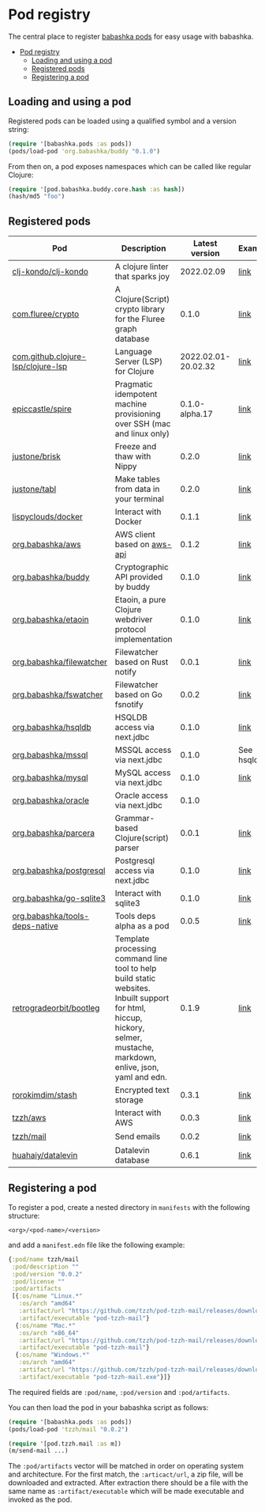 # Pod registry

The central place to register [babashka pods](https://github.com/babashka/pods) for easy usage with babashka.

- [Pod registry](#pod-registry)
  - [Loading and using a pod](#loading-and-using-a-pod)
  - [Registered pods](#registered-pods)
  - [Registering a pod](#registering-a-pod)

## Loading and using a pod

Registered pods can be loaded using a qualified symbol and a version string:

``` clojure
(require '[babashka.pods :as pods])
(pods/load-pod 'org.babashka/buddy "0.1.0")
```

From then on, a pod exposes namespaces which can be called like regular Clojure:

``` clojure
(require '[pod.babashka.buddy.core.hash :as hash])
(hash/md5 "foo")
```

## Registered pods

| Pod                                                                              | Description                                                                                                                                                              | Latest version      | Example                                | Language                                                                                                                                                                 |
|----------------------------------------------------------------------------------|--------------------------------------------------------------------------------------------------------------------------------------------------------------------------|---------------------|----------------------------------------|--------------------------------------------------------------------------------------------------------------------------------------------------------------------------|
| [clj-kondo/clj-kondo](https://github.com/clj-kondo/clj-kondo)                    | A clojure linter that sparks joy                                                                                                                                         | 2022.02.09          | [link](examples/clj-kondo.clj)         | [<img src="https://upload.wikimedia.org/wikipedia/commons/5/5d/Clojure_logo.svg" alt="clojure" width="24" height="24">](https://clojure.org/)                            |
| [com.fluree/crypto](https://github.com/fluree/fluree.crypto)                     | A Clojure(Script) crypto library for the Fluree graph database                                                                                                           | 0.1.0               | [link](examples/fluree-crypto.clj)     | [<img src="https://upload.wikimedia.org/wikipedia/commons/5/5d/Clojure_logo.svg" alt="clojure" width="24" height="24">](https://clojure.org/)                            |
| [com.github.clojure-lsp/clojure-lsp](https://github.com/clojure-lsp/clojure-lsp) | Language Server (LSP) for Clojure                                                                                                                                        | 2022.02.01-20.02.32 | [link](examples/clojure-lsp.clj)       | [<img src="https://upload.wikimedia.org/wikipedia/commons/5/5d/Clojure_logo.svg" alt="clojure" width="24" height="24">](https://clojure.org/)                            |
| [epiccastle/spire](https://github.com/epiccastle/spire)                          | Pragmatic idempotent machine provisioning over SSH (mac and linux only)                                                                                                  | 0.1.0-alpha.17      | [link](examples/spire.clj)             | [<img src="https://upload.wikimedia.org/wikipedia/commons/5/5d/Clojure_logo.svg" alt="clojure" width="24" height="24">](https://clojure.org/)                            |
| [justone/brisk](https://github.com/justone/brisk)                                | Freeze and thaw with Nippy                                                                                                                                               | 0.2.0               | [link](examples/brisk.clj)             | [<img src="https://upload.wikimedia.org/wikipedia/commons/5/5d/Clojure_logo.svg" alt="clojure" width="24" height="24">](https://clojure.org/)                            |
| [justone/tabl](https://github.com/justone/tabl)                                  | Make tables from data in your terminal                                                                                                                                   | 0.2.0               | [link](examples/tabl.clj)              | [<img src="https://upload.wikimedia.org/wikipedia/commons/5/5d/Clojure_logo.svg" alt="clojure" width="24" height="24">](https://clojure.org/)                            |
| [lispyclouds/docker](https://github.com/lispyclouds/pod-lispyclouds-docker)      | Interact with Docker                                                                                                                                                     | 0.1.1               | [link](examples/docker.clj)            | [<img src="https://upload.wikimedia.org/wikipedia/commons/5/5d/Clojure_logo.svg" alt="clojure" width="24" height="24">](https://clojure.org/)                            |
| [org.babashka/aws](https://github.com/babashka/pod-babashka-aws)                 | AWS client based on [aws-api](https://github.com/cognitect-labs/aws-api)                                                                                                 | 0.1.2               | [link](examples/aws.clj)               | [<img src="https://upload.wikimedia.org/wikipedia/commons/5/5d/Clojure_logo.svg" alt="clojure" width="24" height="24">](https://clojure.org/)                            |
| [org.babashka/buddy](https://github.com/babashka/pod-babashka-buddy)             | Cryptographic API provided by buddy                                                                                                                                      | 0.1.0               | [link](examples/buddy.clj)             | [<img src="https://upload.wikimedia.org/wikipedia/commons/5/5d/Clojure_logo.svg" alt="clojure" width="24" height="24">](https://clojure.org/)                            |
| [org.babashka/etaoin](https://github.com/babashka/pod-babashka-etaoin)           | Etaoin, a pure Clojure webdriver protocol implementation                                                                                                                 | 0.1.0               | [link](examples/etaoin.clj)            | [<img src="https://upload.wikimedia.org/wikipedia/commons/5/5d/Clojure_logo.svg" alt="clojure" width="24" height="24">](https://clojure.org/)                            |
| [org.babashka/filewatcher](https://github.com/babashka/pod-babashka-filewatcher) | Filewatcher based on Rust notify                                                                                                                                         | 0.0.1               | [link](examples/filewatcher.clj)       | [<img src="https://upload.wikimedia.org/wikipedia/commons/d/d5/Rust_programming_language_black_logo.svg" alt="rust" width="24" height="24">](https://www.rust-lang.org/) |
| [org.babashka/fswatcher](https://github.com/babashka/pod-babashka-fswatcher)     | Filewatcher based on Go fsnotify                                                                                                                                         | 0.0.2               | [link](examples/fswatcher.clj)         | [<img src="https://go.dev/blog/go-brand/Go-Logo/SVG/Go-Logo_Blue.svg" alt="golang" width="24" height="24">](https://golang.org/)            |
| [org.babashka/hsqldb](https://github.com/babashka/babashka-sql-pods/)            | HSQLDB access via next.jdbc                                                                                                                                              | 0.1.0               | [link](examples/hsqldb.clj)            | [<img src="https://upload.wikimedia.org/wikipedia/commons/5/5d/Clojure_logo.svg" alt="clojure" width="24" height="24">](https://clojure.org/)                            |
| [org.babashka/mssql](https://github.com/babashka/babashka-sql-pods/)             | MSSQL access via next.jdbc                                                                                                                                               | 0.1.0               | See hsqldb                             | [<img src="https://upload.wikimedia.org/wikipedia/commons/5/5d/Clojure_logo.svg" alt="clojure" width="24" height="24">](https://clojure.org/)                            |
| [org.babashka/mysql](https://github.com/babashka/babashka-sql-pods/)             | MySQL access via next.jdbc                                                                                                                                               | 0.1.0               | [link](examples/mysql.clj)             | [<img src="https://upload.wikimedia.org/wikipedia/commons/5/5d/Clojure_logo.svg" alt="clojure" width="24" height="24">](https://clojure.org/)                            |
| [org.babashka/oracle](https://github.com/babashka/babashka-sql-pods/)            | Oracle access via next.jdbc                                                                                                                                              | 0.1.0               |                                        | [<img src="https://upload.wikimedia.org/wikipedia/commons/5/5d/Clojure_logo.svg" alt="clojure" width="24" height="24">](https://clojure.org/)                            |
| [org.babashka/parcera](https://github.com/babashka/pod-babashka-parcera)         | Grammar-based Clojure(script) parser                                                                                                                                     | 0.0.1               | [link](examples/parcera.clj)           | [<img src="https://upload.wikimedia.org/wikipedia/commons/5/5d/Clojure_logo.svg" alt="clojure" width="24" height="24">](https://clojure.org/)                            |
| [org.babashka/postgresql](https://github.com/babashka/babashka-sql-pods/)        | Postgresql access via next.jdbc                                                                                                                                          | 0.1.0               | [link](examples/postgresql.clj)        | [<img src="https://upload.wikimedia.org/wikipedia/commons/5/5d/Clojure_logo.svg" alt="clojure" width="24" height="24">](https://clojure.org/)                            |
| [org.babashka/go-sqlite3](https://github.com/babashka/pod-babashka-go-sqlite3)   | Interact with sqlite3                                                                                                                                                    | 0.1.0               | [link](examples/go_sqlite3.clj)        | [<img src="https://go.dev/blog/go-brand/Go-Logo/SVG/Go-Logo_Blue.svg" alt="golang" width="24" height="24">](https://golang.org/)            |
| [org.babashka/tools-deps-native](https://github.com/babashka/tools-deps-native)  | Tools deps alpha as a pod                                                                                                                                                | 0.0.5               | [link](examples/tools-deps-native.clj) | [<img src="https://upload.wikimedia.org/wikipedia/commons/5/5d/Clojure_logo.svg" alt="clojure" width="24" height="24">](https://clojure.org/)                            |
| [retrogradeorbit/bootleg](https://github.com/retrogradeorbit/bootleg)            | Template processing command line tool to help build static websites.  Inbuilt support for html, hiccup, hickory, selmer, mustache, markdown, enlive, json, yaml and edn. | 0.1.9               | [link](examples/bootleg.clj)           | [<img src="https://upload.wikimedia.org/wikipedia/commons/5/5d/Clojure_logo.svg" alt="clojure" width="24" height="24">](https://clojure.org/)                            |
| [rorokimdim/stash](https://github.com/rorokimdim/stash)                          | Encrypted text storage                                                                                                                                                   | 0.3.1               |  [link](examples/stash.clj)        | [<img src="https://upload.wikimedia.org/wikipedia/commons/1/1c/Haskell-Logo.svg" alt="haskell" width="24" height="24">](https://haskell.org/)                            |
| [tzzh/aws](https://github.com/tzzh/pod-tzzh-aws)                                 | Interact with AWS                                                                                                                                                        | 0.0.3               | [link](examples/tzzh_aws.clj)          | [<img src="https://go.dev/blog/go-brand/Go-Logo/SVG/Go-Logo_Blue.svg" alt="golang" width="24" height="24">](https://golang.org/)            |
| [tzzh/mail](https://github.com/tzzh/pod-tzzh-mail)                               | Send emails                                                                                                                                                              | 0.0.2               | [link](examples/tzzh_mail.clj)         | [<img src="https://go.dev/blog/go-brand/Go-Logo/SVG/Go-Logo_Blue.svg" alt="golang" width="24" height="24">](https://golang.org/)            |
| [huahaiy/datalevin](https://github.com/juji-io/datalevin)                        | Datalevin database                                                                                                                                                       | 0.6.1              | [link](examples/datalevin.clj)         | [<img src="https://upload.wikimedia.org/wikipedia/commons/5/5d/Clojure_logo.svg" alt="clojure" width="24" height="24">](https://clojure.org/)                            |

## Registering a pod

To register a pod, create a nested directory in `manifests` with the following structure:

```
<org>/<pod-name>/<version>
```

and add a `manifest.edn` file like the following example:

``` clojure
{:pod/name tzzh/mail
 :pod/description ""
 :pod/version "0.0.2"
 :pod/license ""
 :pod/artifacts
 [{:os/name "Linux.*"
   :os/arch "amd64"
   :artifact/url "https://github.com/tzzh/pod-tzzh-mail/releases/download/v0.0.2/pod-tzzh-mail_0.0.2_Linux_x86_64.zip"
   :artifact/executable "pod-tzzh-mail"}
  {:os/name "Mac.*"
   :os/arch "x86_64"
   :artifact/url "https://github.com/tzzh/pod-tzzh-mail/releases/download/v0.0.2/pod-tzzh-mail_0.0.2_Darwin_x86_64.zip"
   :artifact/executable "pod-tzzh-mail"}
  {:os/name "Windows.*"
   :os/arch "amd64"
   :artifact/url "https://github.com/tzzh/pod-tzzh-mail/releases/download/v0.0.2/pod-tzzh-mail_0.0.2_Windows_x86_64.zip"
   :artifact/executable "pod-tzzh-mail.exe"}]}
```

The required fields are `:pod/name`, `:pod/version` and `:pod/artifacts`.

You can then load the pod in your babashka script as follows:

``` clojure
(require '[babashka.pods :as pods])
(pods/load-pod 'tzzh/mail "0.0.2")

(require '[pod.tzzh.mail :as m])
(m/send-mail ...)
```

The `:pod/artifacts` vector will be matched in order on operating system and
architecture. For the first match, the `:articact/url`, a zip file, will be
downloaded and extracted. After extraction there should be a file with the same
name as `:artifact/executable` which will be made executable and invoked as the
pod.
